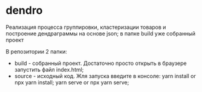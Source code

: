 # dendro
 Реализация процесса группировки, кластеризации товаров и построение дендраграммы на основе json;
 в папке build уже собранный проект
 
 В репозитории 2 папки:
 
 - build - собранный проект. Достаточно просто открыть в браузере запустить файл index.html;
 - source - исходный код. Жля запуска введите в консоле:
 yarn install or npx yarn install;
 yarn serve or npx yarn serve;
